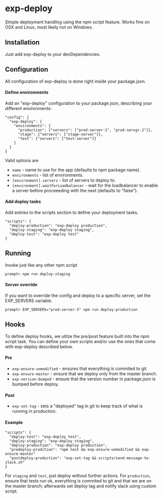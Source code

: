 # exp-deploy

Simple deployment handling using the npm script feature. Works fine on OSX and Linux, most likely not on Windows.

## Installation

Just add exp-deploy to your devDependencies.

## Configuration

All configuration of exp-deploy is done right inside your package.json.

#### Define environments
Add an "exp-deploy" configuration to your package.json, describing your different environments:

```
"config": {
  "exp-deploy": {
    "environments": {
      "production": {"servers": ["prod-server-1", "prod-servgr-2"]},
      "stage": {"servers": ["stage-server"]},
      "test": {"servers": ["test-server"]}
    }
  }
}
```

Valid options are

* ``name`` - name to use for the app (defaults to npm package name).
* ``environments`` - list of environments.
* ``[environment].servers`` - list of servers to deploy to.
* ``[environment].waitForLoadbalancer`` - wait for the loadbalancer to enable a server before proceeeding with the next (defaults to "false").

#### Add deploy tasks

Add entries to the scripts section to define your deployment tasks.

```
"scripts": {
  "deploy-production": "exp-deploy production",
  "deploy-staging": "exp-deploy staging",
  "deploy-test": "exp-deploy test"
}
```

## Running

Invoke just like any other npm script

```prompt> npm run deploy-staging```

#### Server override

If you want to override the config and deploy to a specific server, set the EXP_SERVERS variable.

```prompt> EXP_SERVERS="prod-server-3" npm run deploy-production```

## Hooks

To define deploy hooks, we utilze the pre/post feature built into the npm script task. You can define your own scripts and/or use the ones that come with exp-deploy described below.

#### Pre

* ``exp-ensure-unmodified`` - ensures that everything is commited to git
* ``exp-ensure-master`` - ensure that we deploy only from the master branch.
* ``exp-version-bumped`` - ensure that the version number in package.json is bumped before deploy.

#### Post

* ``exp-set-tag`` - sets a "deployed" tag in git to keep track of what is running in production.

#### Example

```
"scripts": {
  "deploy-test": "exp-deploy test",
  "deploy-staging": "exp-deploy staging",
  "deploy-production": "exp-deploy production",
  "predeploy-prodction": "npm test && exp-ensure-unmodified && exp-ensure-master"
  "postdeploy-production": "exp-set-tag && scripts/send-message-to-slack.sh"
}
```


For ``staging`` and ``test``, just deploy without further actions. For ``production``, ensure that tests run ok, everything is commited to git and that we are on the master branch; afterwards set deploy tag and notify slack using custom script.
